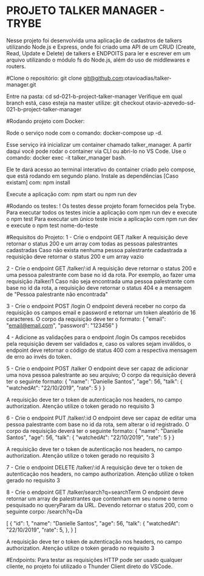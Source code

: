 # PROJETO TALKER MANAGER - TRYBE

Nesse projeto foi desenvolvida uma aplicação de cadastros de talkers utilizando Node.js e Express, onde foi criado uma API de um CRUD (Create, Read, Update e Delete) de talkers e ENDPOITS para ler e escrever em um arquivo utilizando o módulo fs do Node.js, além do uso de middlewares e routers.

#Clone o repositório:
git clone git@github.com:otavioadias/talker-manager.git

Entre na pasta: cd sd-021-b-project-talker-manager
Verifique em qual branch está, caso esteja na master utilize: git checkout otavio-azevedo-sd-021-b-project-talker-manager

#Rodando projeto com Docker:

Rode o serviço node com o comando: docker-compose up -d.

Esse serviço irá inicializar um container chamado talker_manager.
A partir daqui você pode rodar o container via CLI ou abri-lo no VS Code.
Use o comando: docker exec -it talker_manager bash.

Ele te dará acesso ao terminal interativo do container criado pelo compose, que está rodando em segundo plano.
Instale as dependências [Caso existam] com: npm install

Execute a aplicação com: npm start ou npm run dev

#Rodando os testes:
! Os testes desse projeto foram fornecidos pela Trybe.
Para executar todos os testes inicie a aplicação com npm run dev e execute o npm test
Para executar um único teste inicie a aplicação com npm run dev e execute o npm test nome-do-teste

#Requisitos do Projeto:
1 - Crie o endpoint GET /talker
A requisição deve retornar o status 200 e um array com todas as pessoas palestrantes cadastradas
Caso não exista nenhuma pessoa palestrante cadastrada a requisição deve retornar o status 200 e um array vazio

2 - Crie o endpoint GET /talker/:id
A requisição deve retornar o status 200 e uma pessoa palestrante com base no id da rota. Por exemplo, ao fazer uma requisição /talker/1
Caso não seja encontrada uma pessoa palestrante com base no id da rota, a requisição deve retornar o status 404 e a mensagem de "Pessoa palestrante não encontrada"

3 - Crie o endpoint POST /login
O endpoint deverá receber no corpo da requisição os campos email e password e retornar um token aleatório de 16 caracteres. 
O corpo da requisição deve ter o formato:
{
  "email": "email@email.com",
  "password": "123456"
}

4 - Adicione as validações para o endpoint /login
Os campos recebidos pela requisição devem ser validados e, caso os valores sejam inválidos, o endpoint deve retornar o código de status 400 com a respectiva mensagem de erro ao invés do token.

5 - Crie o endpoint POST /talker
O endpoint deve ser capaz de adicionar uma nova pessoa palestrante ao seu arquivo;
O corpo da requisição deverá ter o seguinte formato:
{
  "name": "Danielle Santos",
  "age": 56,
  "talk": {
    "watchedAt": "22/10/2019",
    "rate": 5
  }
}

A requisição deve ter o token de autenticação nos headers, no campo authorization.
Atenção utilize o token gerado no requisito 3

6 - Crie o endpoint PUT /talker/:id
O endpoint deve ser capaz de editar uma pessoa palestrante com base no id da rota, sem alterar o id registrado.
O corpo da requisição deverá ter o seguinte formato:
{
  "name": "Danielle Santos",
  "age": 56,
  "talk": {
    "watchedAt": "22/10/2019",
    "rate": 5
  }
}

A requisição deve ter o token de autenticação nos headers, no campo authorization.
Atenção utilize o token gerado no requisito 3

7 - Crie o endpoint DELETE /talker/:id
A requisição deve ter o token de autenticação nos headers, no campo authorization.
Atenção utilize o token gerado no requisito 3

8 - Crie o endpoint GET /talker/search?q=searchTerm
O endpoint deve retornar um array de palestrantes que contenham em seu nome o termo pesquisado no queryParam da URL. Devendo retornar o status 200, com o seguinte corpo:
/search?q=Da

[
  {
    "id": 1,
    "name": "Danielle Santos",
    "age": 56,
    "talk": {
      "watchedAt": "22/10/2019",
      "rate": 5,
    },
  }
]


A requisição deve ter o token de autenticação nos headers, no campo authorization.
Atenção utilize o token gerado no requisito 3


#Endpoints:
Para testar as requisições HTTP pode ser usado qualquer cliente, no projeto foi utilizado o Thunder Client direto do VSCode.

<!-- Olá, Tryber!

Esse é apenas um arquivo inicial para o README do seu projeto.

É essencial que você preencha esse documento por conta própria, ok?

Não deixe de usar nossas dicas de escrita de README de projetos, e deixe sua criatividade brilhar!

⚠️ IMPORTANTE: você precisa deixar nítido:
- quais arquivos/pastas foram desenvolvidos por você; 
- quais arquivos/pastas foram desenvolvidos por outra pessoa estudante;
- quais arquivos/pastas foram desenvolvidos pela Trybe.

-->
